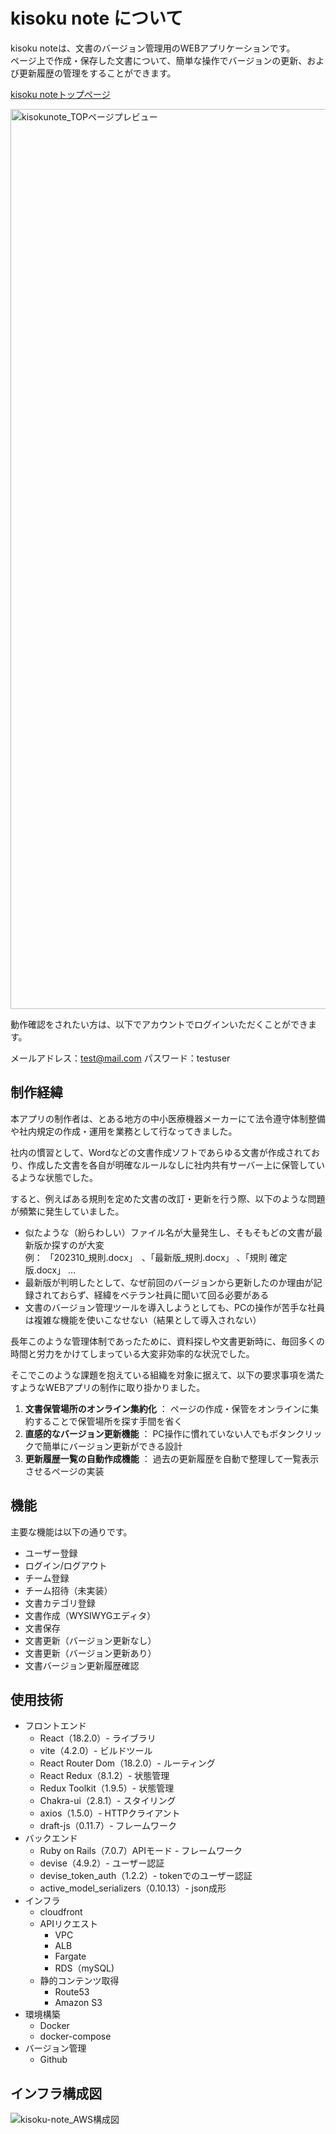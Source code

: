 # kisoku note について

kisoku noteは、文書のバージョン管理用のWEBアプリケーションです。  
ページ上で作成・保存した文書について、簡単な操作でバージョンの更新、および更新履歴の管理をすることができます。

[kisoku noteトップページ](https://web.kisoku-note.site/)

<img width="1440" alt="kisokunote_TOPページプレビュー" src="https://github.com/yuta-nos/kisoku-note/assets/120769259/a02ac6c9-a0b9-4d2c-a5f7-27bb4cb3b365">

動作確認をされたい方は、以下でアカウントでログインいただくことができます。

メールアドレス：test@mail.com
パスワード：testuser

## 制作経緯

本アプリの制作者は、とある地方の中小医療機器メーカーにて法令遵守体制整備や社内規定の作成・運用を業務として行なってきました。  
  
社内の慣習として、Wordなどの文書作成ソフトであらゆる文書が作成されており、作成した文書を各自が明確なルールなしに社内共有サーバー上に保管しているような状態でした。  
  
すると、例えばある規則を定めた文書の改訂・更新を行う際、以下のような問題が頻繁に発生していました。
  
- 似たような（紛らわしい）ファイル名が大量発生し、そもそもどの文書が最新版か探すのが大変  
  例： 「202310_規則.docx」　、「最新版_規則.docx」 、「規則 確定版.docx」 …
- 最新版が判明したとして、なぜ前回のバージョンから更新したのか理由が記録されておらず、経緯をベテラン社員に聞いて回る必要がある
- 文書のバージョン管理ツールを導入しようとしても、PCの操作が苦手な社員は複雑な機能を使いこなせない（結果として導入されない）
  
長年このような管理体制であったために、資料探しや文書更新時に、毎回多くの時間と労力をかけてしまっている大変非効率的な状況でした。

そこでこのような課題を抱えている組織を対象に据えて、以下の要求事項を満たすようなWEBアプリの制作に取り掛かりました。
1. **文書保管場所のオンライン集約化** ： ページの作成・保管をオンラインに集約することで保管場所を探す手間を省く
2. **直感的なバージョン更新機能** ： PC操作に慣れていない人でもボタンクリックで簡単にバージョン更新ができる設計
3. **更新履歴一覧の自動作成機能** ： 過去の更新履歴を自動で整理して一覧表示させるページの実装

## 機能
主要な機能は以下の通りです。  
  
- ユーザー登録
- ログイン/ログアウト
- チーム登録
- チーム招待（未実装）
- 文書カテゴリ登録
- 文書作成（WYSIWYGエディタ）
- 文書保存
- 文書更新（バージョン更新なし）
- 文書更新（バージョン更新あり）
- 文書バージョン更新履歴確認

## 使用技術
- フロントエンド
    - React（18.2.0）- ライブラリ
    - vite（4.2.0）- ビルドツール
    - React Router Dom（18.2.0）- ルーティング
    - React Redux（8.1.2）- 状態管理
    - Redux Toolkit（1.9.5）- 状態管理
    - Chakra-ui（2.8.1）- スタイリング
    - axios（1.5.0）- HTTPクライアント
    - draft-js（0.11.7）- フレームワーク
- バックエンド
    - Ruby on Rails（7.0.7）APIモード - フレームワーク
    - devise（4.9.2）- ユーザー認証
    - devise_token_auth（1.2.2）- tokenでのユーザー認証
    - active_model_serializers（0.10.13）- json成形
- インフラ
    - cloudfront
    - APIリクエスト
      - VPC
      - ALB
      - Fargate
      - RDS（mySQL)
    - 静的コンテンツ取得
      - Route53
      - Amazon S3
- 環境構築
    - Docker
    - docker-compose
- バージョン管理
    - Github

## インフラ構成図

![kisoku-note_AWS構成図](https://github.com/yuta-nos/kisoku-note/assets/120769259/51fe7dbb-f204-4a6e-a7d1-658f32275b28)

## 
